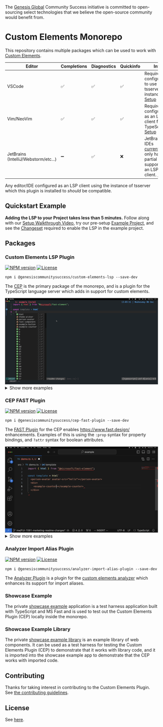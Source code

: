 The [Genesis Global](https://genesis.global) Community Success initiative is committed to open-sourcing select technologies that we believe the open-source community would benefit from.

# Custom Elements Monorepo

This repository contains multiple packages which can be used to work with [Custom Elements](https://developer.mozilla.org/en-US/docs/Web/API/Web_components/Using_custom_elements).

| Editor | Completions | Diagnostics | Quickinfo | Info |
|---|---|---|---|---|
| VSCode | :white_check_mark: | :white_check_mark: | :white_check_mark: | Requires configuration to use local tsserver instance. [Setup](./packages/core/custom-elements-lsp/README.md#vscode) |
| Vim/NeoVim | :white_check_mark: | :white_check_mark: | :white_check_mark: | Requires configuration as an LSP client for TypeScript. [Setup](./packages/core/custom-elements-lsp/README.md#nvim) |
| JetBrains (IntelliJ/Webstorm/etc...) | :heavy_minus_sign: | :white_check_mark: | :x: | JetBrains IDEs [currently](https://youtrack.jetbrains.com/issue/WEB-62815/Ability-to-use-tsserver-to-implement-all-LSP-functionality-from-TypeScript) only have partial support as an LSP client. [Setup](./packages/core/custom-elements-lsp/README.md#jetbrains) |

Any editor/IDE configured as an LSP client using the instance of tsserver which this plugin is installed to _should_ be compatible.

## Quickstart Example

**Adding the LSP to your Project takes less than 5 minutes.** Follow along with our [Setup Walkthrough Video](https://www.loom.com/share/3dfdb245cbfc4fc1a166df8b19c123a5?sid=c478ca86-f0ba-4cfe-af9d-7ee6d30e26c6), try our pre-setup [Example Project](https://github.com/genesiscommunitysuccess/cep-setup-example), and see the [Changeset](https://github.com/genesiscommunitysuccess/cep-setup-example/pull/2/files) required to enable the LSP in the example project.

## Packages

### Custom Elements LSP Plugin
[![NPM version](https://img.shields.io/npm/v/@genesiscommunitysuccess/custom-elements-lsp)](https://www.npmjs.com/package/@genesiscommunitysuccess/custom-elements-lsp) [![License](https://img.shields.io/github/license/genesiscommunitysuccess/custom-elements-lsp)](https://github.com/genesiscommunitysuccess/custom-elements-lsp/blob/master/LICENSE)

```shell
npm i @genesiscommunitysuccess/custom-elements-lsp --save-dev
```

The [CEP](./packages/core/custom-elements-lsp/README.md) is the primary package of the monorepo, and is a plugin for the TypeScript language server which adds in support for custom elements.

<img src="./docs/custom-elements-lsp/vim_tagname_quicklook.gif" alt="Element Intellisense in NeoVim">
<details>
    <summary>Show more examples</summary>
    <br>
    <img src="./docs/custom-elements-lsp/base_ce_completion.gif" alt="Custom Element Completion">
    <img src="./docs/custom-elements-lsp/vim_ce.gif" alt="Custom Element in NeoVim">
    <img src="./docs/custom-elements-lsp/base_jump_to_definition.gif" alt="Jump to Definition">
</details>

### CEP FAST Plugin

[![NPM version](https://img.shields.io/npm/v/@genesiscommunitysuccess/cep-fast-plugin)](https://www.npmjs.com/package/@genesiscommunitysuccess/cep-fast-plugin) [![License](https://img.shields.io/github/license/genesiscommunitysuccess/custom-elements-lsp)](https://github.com/genesiscommunitysuccess/custom-elements-lsp/blob/master/LICENSE)

```shell
npm i @genesiscommunitysuccess/cep-fast-plugin --save-dev
```

The [FAST Plugin](./packages/core/cep-fast-plugin/README.md) for the CEP enables https://www.fast.design/ enhancements. Examples of this is using the `:prop` syntax for property bindings, and `?attr` syntax for boolean attributes.

<img src="./docs/cep-fast-plugin/fast_property_binding.gif" alt="Property Binding Autocompletion">
<details>
    <summary>Show more examples</summary>
    <br>
    <img src="./docs/cep-fast-plugin/fast_boolean_attr_binding.gif" alt="Boolean Attribute Binding Autocompletion">
    <img src="./docs/cep-fast-plugin/fast_event_binding.gif" alt="Event Binding Autocompletion">
    <img src="./docs/cep-fast-plugin/fast_quicklook.gif" alt="Quickinfo Extended Functionality">
</details>

### Analyzer Import Alias Plugin

[![NPM version](https://img.shields.io/npm/v/@genesiscommunitysuccess/analyzer-import-alias-plugin)](https://www.npmjs.com/package/@genesiscommunitysuccess/analyzer-import-alias-plugin) [![License](https://img.shields.io/github/license/genesiscommunitysuccess/custom-elements-lsp)](https://github.com/genesiscommunitysuccess/custom-elements-lsp/blob/master/LICENSE)

```shell
npm i @genesiscommunitysuccess/analyzer-import-alias-plugin --save-dev
```

The [Analyzer Plugin](./packages/core/analyzer-import-alias-plugin/README.md) is a plugin for the [custom elements analyzer](https://custom-elements-manifest.open-wc.org/analyzer/getting-started/) which enhances its support for import aliases.

### Showcase Example

The private [showcase example](./packages/showcase/example/README.md) application is a test harness application built with TypeScript and MS Fast and is used to test out the Custom Elements Plugin (CEP) locally inside the monorepo.

### Showcase Example Library

The private [showcase example library](./packages/showcase/example-lib/README.md) is an example library of web components. It can be used as a test harness for testing the Custom Elements Plugin (CEP) to demonstrate that it works with library code, and it is imported into the showcase example app to demonstrate that the CEP works with imported code.

## Contributing

Thanks for taking interest in contributing to the Custom Elements Plugin. See [the contributing guidelines](./CONTRIBUTING.md).

## License

See [here](./LICENSE).
